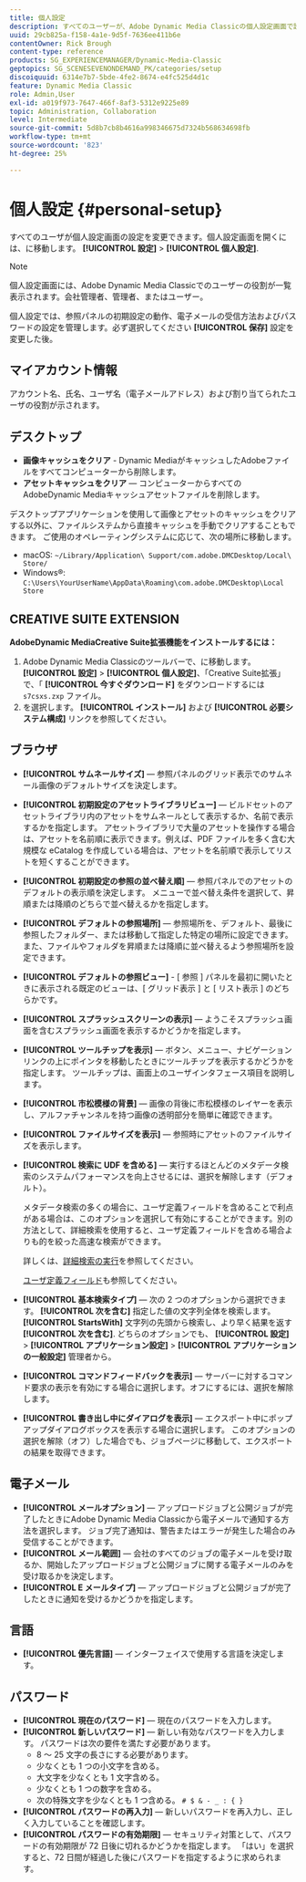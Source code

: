 ```yaml
---
title: 個人設定
description: すべてのユーザーが、Adobe Dynamic Media Classicの個人設定画面で設定を変更できます。
uuid: 29cb825a-f158-4a1e-9d5f-7636ee411b6e
contentOwner: Rick Brough
content-type: reference
products: SG_EXPERIENCEMANAGER/Dynamic-Media-Classic
geptopics: SG_SCENESEVENONDEMAND_PK/categories/setup
discoiquuid: 6314e7b7-5bde-4fe2-8674-e4fc525d4d1c
feature: Dynamic Media Classic
role: Admin,User
exl-id: a019f973-7647-466f-8af3-5312e9225e89
topic: Administration, Collaboration
level: Intermediate
source-git-commit: 5d8b7cb8b4616a998346675d7324b568634698fb
workflow-type: tm+mt
source-wordcount: '823'
ht-degree: 25%

---
```


# 個人設定 {#personal-setup}

すべてのユーザが個人設定画面の設定を変更できます。個人設定画面を開くには、に移動します。 **[!UICONTROL 設定]** > **[!UICONTROL 個人設定]**.

>[!NOTE]
>
>個人設定画面には、Adobe Dynamic Media Classicでのユーザーの役割が一覧表示されます。会社管理者、管理者、またはユーザー。

個人設定では、参照パネルの初期設定の動作、電子メールの受信方法およびパスワードの設定を管理します。必ず選択してください **[!UICONTROL 保存]** 設定を変更した後。

## マイアカウント情報

アカウント名、氏名、ユーザ名（電子メールアドレス）および割り当てられたユーザの役割が示されます。

## デスクトップ

* **画像キャッシュをクリア** - Dynamic MediaがキャッシュしたAdobeファイルをすべてコンピューターから削除します。
* **アセットキャッシュをクリア**  — コンピューターからすべてのAdobeDynamic Mediaキャッシュアセットファイルを削除します。

デスクトップアプリケーションを使用して画像とアセットのキャッシュをクリアする以外に、ファイルシステムから直接キャッシュを手動でクリアすることもできます。 ご使用のオペレーティングシステムに応じて、次の場所に移動します。

* macOS: `~/Library/Application\ Support/com.adobe.DMCDesktop/Local\ Store/`
* Windows®: `C:\Users\YourUserName\AppData\Roaming\com.adobe.DMCDesktop\Local Store`

## CREATIVE SUITE EXTENSION

**AdobeDynamic MediaCreative Suite拡張機能をインストールするには：**

1. Adobe Dynamic Media Classicのツールバーで、に移動します。 **[!UICONTROL 設定]** > **[!UICONTROL 個人設定]**、「Creative Suite拡張」で、「 **[!UICONTROL 今すぐダウンロード]** をダウンロードするには `s7csxs.zxp` ファイル。
1. を選択します。 **[!UICONTROL インストール]** および **[!UICONTROL 必要システム構成]** リンクを参照してください。

<!--    A readme file is included at the root of the unzipped file to provide you with additional information about the extension.

1. Depending on your installed operating system, do one of the following: -->

<!-- #### Windows

|If you are running|Do this|
|--- |--- |
|Adobe Illustrator 18 in Adobe Creative Cloud 2014|<ul><li>From the root of the unzipped folder, select CC-2014.</li><li>Depending on the bit version of Adobe Illustrator that you are using, select win32 or win64.</li><li>Select libraries > flame, and then copy `aflame.dll` to Adobe Illustrator's executable folder. For example, `C:\Program Files\Adobe\Adobe Illustrator CC 2014\Support Files\Contents\Windows`. </li></ul><br/>**Note**: This example path is for the 64-bit location; the 32-bit location may fall under Program Files (x86) instead. <br/><ul><li>Return to the same libraries folder, select flamingo, and then copy `aflamingo.dll` to the same Adobe Illustrator executable folder that you used in the previous step. </li><li>Return to the win32 or win64 folder that you selected in step 2, and then copy `AdobeS7FXGFileFormat.aip` to Adobe Illustrator's plug-ins folder. For example, `C:\Program Files\Adobe\Adobe Illustrator CC 2014\Plug-ins\Illustrator Formats`. </li></ul> <br/>**Note**: This example path is for the 64-bit location; the 32-bit location may fall under Program Files (x86) instead.|
|Adobe Illustrator 17 in Adobe Creative Cloud|<ul><li>From the root of the unzipped folder, select CC. </li><li>Depending on the bit version of Adobe Illustrator that you are using, select win32 or win64.</li><li> Copy `AdobeS7FXGFileFormat.aip` to Adobe Illustrator's plug-ins folder. For example, `C:\Program Files\Adobe\Adobe Illustrator CC (64 Bit)\Plug-ins\Illustrator Formats`.</li></ul><br/>**Note**: This example path is for the 64-bit location; the 32-bit location may fall under Program Files (x86) instead.|
|Adobe Illustrator 16 in Adobe Creative Suite 6|<ul><li>From the root of the unzipped folder, select 6.0. </li><li>Depending on the bit version of Adobe Illustrator that you are using, select win32 or win64. </li><li>Copy AdobeS7FXGFileFormat.aip to Adobe Illustrator's plug-ins folder. For example, `C:\Program Files\Adobe\Adobe Illustrator CS6 (64 Bit)\Plug-ins\Illustrator Formats`.</li></ul><br/>**Note**: This example path is for the 64-bit location; the 32-bit location may fall under Program Files (x86) instead.|

#### Mac

|If you are running|Do this|
|--- |--- |
|Adobe Illustrator 18 in Adobe Creative Cloud 2014|<ul><li>From the root of the unzipped folder, select CC-2014 > mac64.</li><li>Select libraries > flame, and then copy the `aflame.framework` folder to Adobe Illustrator package contents folder. For example, `/Applications/Adobe Illustrator CC 2014/ Illustrator.app/Contents/Frameworks/`. (To open Adobe Illustrator’s package contents folder, right-select on the Adobe illustrator CC 2014 icon and select Show Package Contents from context menu).</li><li>Return to the same libraries folder, select `flamingo`, and then copy the `aflamingo.framework` folder to the same Adobe Illustrator package contents folder that you used in the previous step.</li><li>Return to the mac64 folder that you selected in step 1, and then copy the `AdobeS7FXGFileFormat.aip` folder to Adobe Illustrator’s plug-in folder. For example, `/Applications/Adobe Illustrator CC 2014/Plug-ins/Illustrator Formats/`.</li></ul><br/>|
|Adobe Illustrator 17 in Adobe Creative Cloud|<ul><li>From the root of the unzipped folder, select CC > mac64</li><li>Copy the `AdobeS7FXGFileFormat.aip` folder to Adobe Illustrator’s plug-in folder. For example, `/Applications/Adobe Illustrator CC/Plug-ins/Illustrator Formats/`.</li></ul><br/>|
|Adobe Illustrator 16 in Adobe Creative Suite 6|<ul><li>From the root of the unzipped folder, select 6.0 > mac64</li><li>Copy the `AdobeS7FXGFileFormat.aip` folder to Adobe Illustrator’s plug-in folder. For example, `/Applications/Adobe Illustrator CS6/Plug-ins/Illustrator Formats/`.</li></ul>|

The plug-in is now available for you to use in Adobe Illustrator. -->

## ブラウザ

* **[!UICONTROL サムネールサイズ]**  — 参照パネルのグリッド表示でのサムネール画像のデフォルトサイズを決定します。
* **[!UICONTROL 初期設定のアセットライブラリビュー]**  — ビルドセットのアセットライブラリ内のアセットをサムネールとして表示するか、名前で表示するかを指定します。 アセットライブラリで大量のアセットを操作する場合は、アセットを名前順に表示できます。例えば、PDF ファイルを多く含む大規模な eCatalog を作成している場合は、アセットを名前順で表示してリストを短くすることができます。
* **[!UICONTROL 初期設定の参照の並べ替え順]**  — 参照パネルでのアセットのデフォルトの表示順を決定します。 メニューで並べ替え条件を選択して、昇順または降順のどちらで並べ替えるかを指定します。
* **[!UICONTROL デフォルトの参照場所]**  — 参照場所を、デフォルト、最後に参照したフォルダー、または移動して指定した特定の場所に設定できます。 また、ファイルやフォルダを昇順または降順に並べ替えるよう参照場所を設定できます。
* **[!UICONTROL デフォルトの参照ビュー]** - [ 参照 ] パネルを最初に開いたときに表示される既定のビューは、[ グリッド表示 ] と [ リスト表示 ] のどちらかです。
* **[!UICONTROL スプラッシュスクリーンの表示]**  — ようこそスプラッシュ画面を含むスプラッシュ画面を表示するかどうかを指定します。
* **[!UICONTROL ツールチップを表示]**  — ボタン、メニュー、ナビゲーションリンクの上にポインタを移動したときにツールチップを表示するかどうかを指定します。 ツールチップは、画面上のユーザインタフェース項目を説明します。
* **[!UICONTROL 市松模様の背景]**  — 画像の背後に市松模様のレイヤーを表示し、アルファチャンネルを持つ画像の透明部分を簡単に確認できます。
* **[!UICONTROL ファイルサイズを表示]**  — 参照時にアセットのファイルサイズを表示します。
* **[!UICONTROL 検索に UDF を含める]**  — 実行するほとんどのメタデータ検索のシステムパフォーマンスを向上させるには、選択を解除します（デフォルト）。

  メタデータ検索の多くの場合に、ユーザ定義フィールドを含めることで利点がある場合は、このオプションを選択して有効にすることができます。別の方法として、詳細検索を使用すると、ユーザ定義フィールドを含める場合よりも的を絞った高速な検索ができます。

  詳しくは、[詳細検索の実行](searching-assets.md#conducting_an_advanced_search)を参照してください。

  [ユーザ定義フィールド](application-setup.md#user_defined_fields)も参照してください。

* **[!UICONTROL 基本検索タイプ]**  — 次の 2 つのオプションから選択できます。 **[!UICONTROL 次を含む]** 指定した値の文字列全体を検索します。 **[!UICONTROL StartsWith]** 文字列の先頭から検索し、より早く結果を返す **[!UICONTROL 次を含む]**. どちらのオプションでも、 **[!UICONTROL 設定]** > **[!UICONTROL アプリケーション設定]** > **[!UICONTROL アプリケーションの一般設定]** 管理者から。
* **[!UICONTROL コマンドフィードバックを表示]**  — サーバーに対するコマンド要求の表示を有効にする場合に選択します。オフにするには、選択を解除します。
* **[!UICONTROL 書き出し中にダイアログを表示]**  — エクスポート中にポップアップダイアログボックスを表示する場合に選択します。 このオプションの選択を解除（オフ）した場合でも、ジョブページに移動して、エクスポートの結果を取得できます。

## 電子メール

* **[!UICONTROL メールオプション]**  — アップロードジョブと公開ジョブが完了したときにAdobe Dynamic Media Classicから電子メールで通知する方法を選択します。 ジョブ完了通知は、警告またはエラーが発生した場合のみ受信することができます。
* **[!UICONTROL メール範囲]**  — 会社のすべてのジョブの電子メールを受け取るか、開始したアップロードジョブと公開ジョブに関する電子メールのみを受け取るかを決定します。
* **[!UICONTROL E メールタイプ]**  — アップロードジョブと公開ジョブが完了したときに通知を受けるかどうかを指定します。

## 言語

* **[!UICONTROL 優先言語]**  — インターフェイスで使用する言語を決定します。

## パスワード

* **[!UICONTROL 現在のパスワード]**  — 現在のパスワードを入力します。
* **[!UICONTROL 新しいパスワード]**  — 新しい有効なパスワードを入力します。 パスワードは次の要件を満たす必要があります。
   * 8 ～ 25 文字の長さにする必要があります。
   * 少なくとも 1 つの小文字を含める。
   * 大文字を少なくとも 1 文字含める。
   * 少なくとも 1 つの数字を含める。
   * 次の特殊文字を少なくとも 1 つ含める。 `# $ & - _ : { }`
* **[!UICONTROL パスワードの再入力]**  — 新しいパスワードを再入力し、正しく入力していることを確認します。
* **[!UICONTROL パスワードの有効期限]**  — セキュリティ対策として、パスワードの有効期限が 72 日後に切れるかどうかを指定します。 「はい」を選択すると、72 日間が経過した後にパスワードを指定するように求められます。
